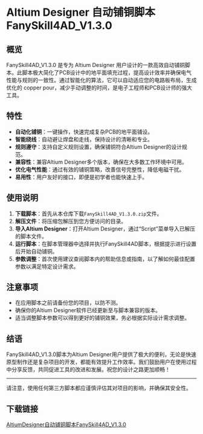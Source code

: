 # Altium Designer 自动铺铜脚本 FanySkill4AD_V1.3.0

## 概览

FanySkill4AD_V1.3.0 是专为 Altium Designer 用户设计的一款高效自动铺铜脚本。此脚本极大简化了PCB设计中的地平面填充过程，提高设计效率并确保电气性能与规则的一致性。通过智能化的算法，它可以自动适应您的电路板布局，生成优化的 copper pour，减少手动调整的时间，是电子工程师和PCB设计师的强大工具。

## 特性

- **自动化铺铜**：一键操作，快速完成复杂PCB的地平面铺设。
- **智能绕线**：自动避让焊盘和走线，保持设计的清晰和专业。
- **规则遵守**：支持自定义规则设置，确保铺铜符合Altium Designer的设计规范。
- **兼容性**：兼容Altium Designer多个版本，确保在大多数工作环境中可用。
- **优化电气性能**：通过有效的铺铜策略，改善信号完整性，降低电磁干扰。
- **易用性**：用户友好的接口，即便是初学者也能快速上手。

## 使用说明

1. **下载脚本**：首先从本仓库下载`FanySkill4AD_V1.3.0.zip`文件。
2. **解压文件**：将压缩包解压到您方便访问的目录。
3. **导入Altium Designer**：打开Altium Designer，通过“Script”菜单导入已解压的脚本文件。
4. **运行脚本**：在脚本管理器中选择并执行FanySkill4AD脚本，根据提示进行设置后开始自动铺铜。
5. **参数调整**：首次使用建议查阅脚本内的帮助信息或指南，以了解如何最佳配置参数以满足特定设计需求。

## 注意事项

- 在应用脚本之前请备份您的项目，以防不测。
- 确保你的Altium Designer软件已经更新至与脚本兼容的版本。
- 适当调整脚本参数可以得到更好的铺铜效果，务必根据实际设计需求调整。

## 结语

FanySkill4AD_V1.3.0脚本为Altium Designer用户提供了极大的便利，无论是快速原型制作还是复杂项目的开发，都能有效提升工作效率。我们鼓励用户在使用过程中分享反馈，共同促进工具的改进和发展。祝您的设计之路更加顺畅！

---

请注意，使用任何第三方脚本都应谨慎评估其对项目的影响，并确保其安全性。

## 下载链接

[AltiumDesigner自动铺铜脚本FanySkill4AD_V1.3.0](https://pan.quark.cn/s/df079901b84e)